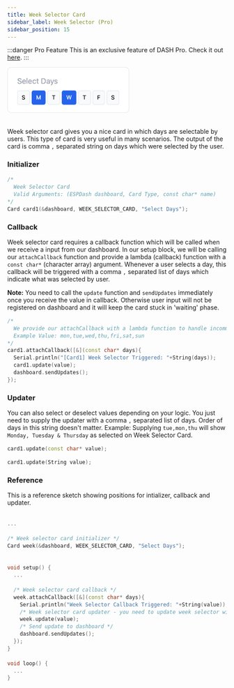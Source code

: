 ```yaml
---
title: Week Selector Card
sidebar_label: Week Selector (Pro)
sidebar_position: 15
---
```


:::danger Pro Feature
This is an exclusive feature of DASH Pro. Check it out [here](https://espdash.pro).
:::

<img className="card-preview" src="/img/v4/week-selector.png" width="280px" alt="Week Selector Card Preview" />

<br/>
<br/>

Week selector card gives you a nice card in which days are selectable by users. This type of card is very useful in many scenarios. The output of the card is comma `,` separated string on days which were selected by the user.

### Initializer

```cpp
/* 
  Week Selector Card
  Valid Arguments: (ESPDash dashboard, Card Type, const char* name)
*/
Card card1(&dashboard, WEEK_SELECTOR_CARD, "Select Days");
```

### Callback

Week selector card requires a callback function which will be called when we receive a input from our dashboard. In our setup block, we will be calling our `attachCallback` function and provide a lambda (callback) function with a `const char*` (character array) argument. Whenever a user selects a day, this callback will be triggered with a comma `,` separated list of days which indicate what was selected by user.

**Note:** You need to call the `update` function and `sendUpdates` immediately once you receive the value in callback. Otherwise user input will not be registered on dashboard and it will keep the card stuck in 'waiting' phase.

```cpp
/*
  We provide our attachCallback with a lambda function to handle incomming data
  Example Value: mon,tue,wed,thu,fri,sat,sun
*/
card1.attachCallback([&](const char* days){
  Serial.println("[Card1] Week Selector Triggered: "+String(days));
  card1.update(value);
  dashboard.sendUpdates();
});
```

### Updater

You can also select or deselect values depending on your logic. You just need to supply the updater with a comma `,` separated list of days. Order of days in this string doesn't matter. Example: Supplying `tue,mon,thu` will show `Monday, Tuesday & Thursday` as selected on Week Selector Card.

```cpp
card1.update(const char* value);
```

```cpp
card1.update(String value);
```

### Reference

This is a reference sketch showing positions for intializer, callback and updater.

<!-- A complete dummy sketch showing positions for intializer and updater -->
```cpp

...

/* Week selector card initializer */
Card week(&dashboard, WEEK_SELECTOR_CARD, "Select Days");


void setup() {
  ...

  /* Week selector card callback */
  week.attachCallback([&](const char* days){
    Serial.println("Week Selector Callback Triggered: "+String(value));
    /* Week selector card updater - you need to update week selector with latest value upon firing of callback */
    week.update(value);
    /* Send update to dashboard */
    dashboard.sendUpdates();
  });
}

void loop() {
  ...
}

```
